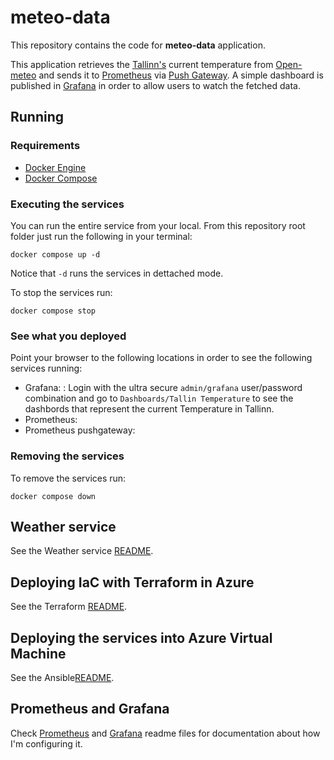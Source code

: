 # meteo-data
This repository contains the code for **meteo-data** application.

This application retrieves the [Tallinn's](https://en.wikipedia.org/wiki/Tallinn) current temperature from [Open-meteo](https://open-meteo.com/) and sends it to [Prometheus](https://prometheus.io) via [Push Gateway](https://github.com/prometheus/pushgateway). A simple dashboard is published in [Grafana](https://grafana.com/) in order to allow users to watch the fetched data.

## Running

### Requirements

* [Docker Engine](https://docs.docker.com/engine/install)
* [Docker Compose](https://docs.docker.com/compose/install/)

### Executing the services

You can run the entire service from your local. From this repository root folder just run the following in your terminal:

```shell
docker compose up -d
```

Notice that `-d` runs the services in dettached mode.

To stop the services run:

```shell
docker compose stop
```

### See what you deployed

Point your browser to the following locations in order to see the following services running:

* Grafana: [](http://localhost:3000): Login with the ultra secure `admin/grafana` user/password combination and go to `Dashboards/Tallin Temperature` to see the dashbords that represent the current Temperature in Tallinn.
* Prometheus: [](http://localhost:9090)
* Prometheus pushgateway: [](http://localhost:9091)

### Removing the services

To remove the services run:

```shell
docker compose down
```

## Weather service

See the Weather service [README](./weather/README.md).

## Deploying IaC with Terraform in Azure

See the Terraform [README](./terraform/README.md).

## Deploying the services into Azure Virtual Machine

See the Ansible[README](./ansible/README.md).

## Prometheus and Grafana

Check [Prometheus](./prometheus/README.md) and [Grafana](./grafana/README.md) readme files for documentation about how I'm configuring it. 

